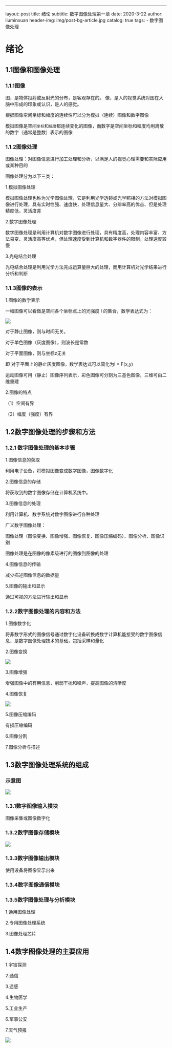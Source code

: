 ___

layout:     post
title:      绪论
subtitle:   数字图像处理第一章
date:       2020-3-22
author:  liuminxuan
header-img: img/post-bg-article.jpg
catalog: true
tags:
    - 数字图像处理

# 绪论

## 1.1图像和图像处理

### 1.1.1图像

图，是物体投射或反射光的分布，是客观存在的。
像，是人的视觉系统对图在大脑中形成的印象或认识，是人的感觉。

根据图像空间坐标和幅度的连续性可以分为模拟（连续）图像和数字图像

模拟图像是空间`坐标`和`幅度`都连续变化的图像，而数字是空间坐标和幅度均用离散的数字（通常是整数）表示的图像

### 1.1.2图像处理

图像处理：对图像信息进行加工处理和分析，以满足人的视觉心理需要和实际应用或某种目的

图像处理分为以下三类：

1.模拟图像处理

模拟图像处理也称为光学图像处理，它是利用光学透镜或光学照相的方法对模拟图像进行处理，具有实时性强、速度快，处理信息量大、分辨率高的优点、但是处理精度低，灵活度差

2.数字图像处理

数字图像处理是利用计算机对数字图像进行处理，具有精度高，处理内容丰富、方法易变、灵活度高等优点，但处理速度受到计算机和数字器件的限制，处理速度较慢

3.光电结合处理

光电结合处理是利用光学方法完成运算量巨大的处理，而用计算机对光学结果进行分析和判断

### 1.1.3图像的表示

1.图像的数学表示

一幅图像可以看做是空间各个坐标点上的光强度 I 的集合，数学表达式为：

![](https://markdownimages.oss-cn-beijing.aliyuncs.com/img/20200323154005.png)

对于静止图像，则与时间无关。

对于单色图像（灰度图像），则波长是常数

对于平面图像，则与坐标z无关

即 对于平面上的静止灰度图像，数学表达式可以简化为I = F(x,y)

运动图像可用（静止）图像序列表示，彩色图像可分割为三基色图像，三维可由二维重建

2.图像的特点

（1）空间有界

（2）幅度（强度）有界

## 1.2数字图像处理的步骤和方法

### 1.2.1 数字图像处理的基本步骤

1.图像信息的获取

利用电子设备，将模拟图像变成数字图像，图像数字化

2.图像信息的存储

将获取到的数字图像存储在计算机系统中。

3.图像信息的处理

利用计算机、数字系统对数字图像进行各种处理

广义数字图像处理：

图像处理（图像变换、图像增强、图像恢复、图像压缩编码）、图像分析、图像识别

图像处理是在图像的像素级进行的图像到图像的处理

4.图像信息的传输

减少描述图像信息的数据量

5.图像的输出和显示

通过可视的方法进行输出和显示

### 1.2.2数字图像处理的内容和方法

1.图像数字化

将非数字形式的图像信号通过数字化设备转换成数字计算机能接受的数字图像信息，是数字图像处理技术的基础，包括采样和量化

2.图像变换

![](https://markdownimages.oss-cn-beijing.aliyuncs.com/img/20200323154053.png)

3.图像增强

增强图像中的有用信息，削弱干扰和噪声，提高图像的清晰度

4.图像恢复

![](https://markdownimages.oss-cn-beijing.aliyuncs.com/img/20200323154539.png)

5.图像压缩编码

有损压缩编码

6.图像分割

7.图像分析与描述

## 1.3数字图像处理系统的组成

### 示意图

![](https://markdownimages.oss-cn-beijing.aliyuncs.com/img/20200323154758.png)

### 1.3.1数字图像输入模块

图像采集或图像数字化

### 1.3.2数字图像存储模块

![](https://markdownimages.oss-cn-beijing.aliyuncs.com/img/20200323155040.png)

### 1.3.3数字图像输出模块

使用设备将图像显示出来

### 1.3.4数字图像通信模块

### 1.3.5数字图像处理与分析模块

1.通用图像处理

2.专用图像处理系统

3.图像处理芯片

## 1.4数字图像处理的主要应用

1.宇宙探测

2.通信

3.遥感

4.生物医学

5.工业生产

6.军事公安

7.天气预报

![](https://markdownimages.oss-cn-beijing.aliyuncs.com/img/20200323160312.jpg)